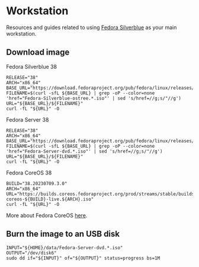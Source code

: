 # Workstation

Resources and guides related to using [Fedora Silverblue](https://fedoraproject.org/silverblue/) as your main
workstation.

## Download image

Fedora Silverblue 38
```shell
RELEASE="38"
ARCH="x86_64"
BASE_URL="https://download.fedoraproject.org/pub/fedora/linux/releases/${RELEASE}/Silverblue/${ARCH}/iso"
FILENAME=$(curl -sfL ${BASE_URL} | grep -oP --color=none 'href="Fedora-Silverblue-ostree.*.iso"' | sed 's/href=//g;s/"//g')
URL="${BASE_URL}/${FILENAME}"
curl -fL "${URL}" -O
```

Fedora Server 38
```shell
RELEASE="38"
ARCH="x86_64"
BASE_URL="https://download.fedoraproject.org/pub/fedora/linux/releases/${RELEASE}/Server/${ARCH}/iso"
FILENAME=$(curl -sfL ${BASE_URL} | grep -oP --color=none 'href="Fedora-Server-dvd.*.iso"' | sed 's/href=//g;s/"//g')
URL="${BASE_URL}/${FILENAME}"
curl -fL "${URL}" -O
```

Fedora CoreOS 38
```shell
BUILD="38.20230709.3.0"
ARCH="x86_64"
URL="https://builds.coreos.fedoraproject.org/prod/streams/stable/builds/${BUILD}/${ARCH}/fedora-coreos-${BUILD}-live.${ARCH}.iso"
curl -fL "${URL}" -O
```
More about Fedora CoreOS [here](fcos.md).

## Burn the image to an USB disk

```shell
INPUT="${HOME}/data/Fedora-Server-dvd.*.iso"
OUTPUT="/dev/disk6"
sudo dd if="${INPUT}" of="${OUTPUT}" status=progress bs=1M
```
